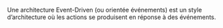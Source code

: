 Une architecture Event-Driven (ou orientée événements) est un style d’architecture où les actions se produisent en réponse à des événements.
